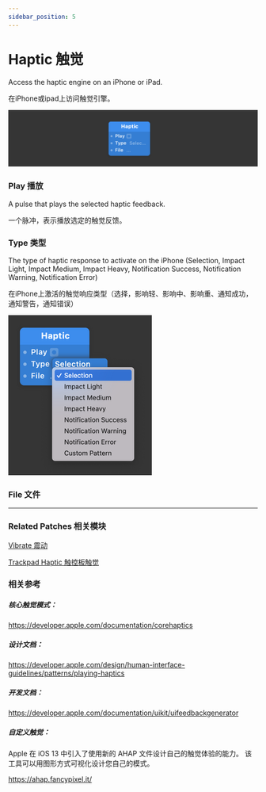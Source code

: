 ```yaml
---
sidebar_position: 5
---
```


# Haptic 触觉

Access the haptic engine on an iPhone or iPad.

在iPhone或ipad上访问触觉引擎。

![Image](./../../../static/img/docs/Device/haptic.png)

### Play 播放

A pulse that plays the selected haptic feedback.

一个脉冲，表示播放选定的触觉反馈。

### Type 类型

The type of haptic response to activate on the iPhone (Selection, Impact Light, Impact Medium, Impact Heavy, Notification Success, Notification Warning, Notification Error)

在iPhone上激活的触觉响应类型（选择，影响轻、影响中、影响重、通知成功，通知警告，通知错误）

![Image](./../../../static/img/docs/Device/haptic-item.png)

### File 文件

------

### Related Patches 相关模块

[Vibrate 震动](./Vibrate.md)

[Trackpad Haptic 触控板触觉](./Trackpad%20Haptic.md)

### 相关参考

##### 核心触觉模式：

https://developer.apple.com/documentation/corehaptics

##### 设计文档：

https://developer.apple.com/design/human-interface-guidelines/patterns/playing-haptics

##### 开发文档：

https://developer.apple.com/documentation/uikit/uifeedbackgenerator

##### 自定义触觉：

Apple 在 iOS 13 中引入了使用新的 AHAP 文件设计自己的触觉体验的能力。 该工具可以用图形方式可视化设计您自己的模式。

https://ahap.fancypixel.it/
